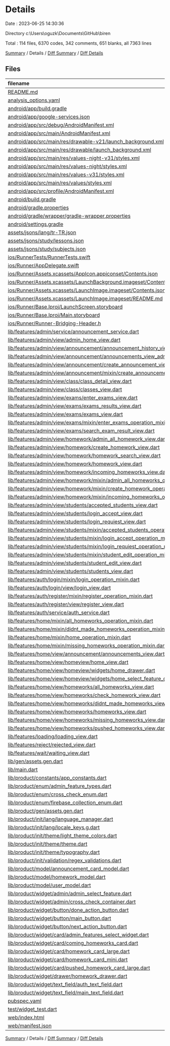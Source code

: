# Details

Date : 2023-06-25 14:30:36

Directory c:\\Users\\oguzk\\Documents\\GitHub\\biren

Total : 114 files,  6370 codes, 342 comments, 651 blanks, all 7363 lines

[Summary](results.md) / Details / [Diff Summary](diff.md) / [Diff Details](diff-details.md)

## Files
| filename | language | code | comment | blank | total |
| :--- | :--- | ---: | ---: | ---: | ---: |
| [README.md](/README.md) | Markdown | 10 | 0 | 7 | 17 |
| [analysis_options.yaml](/analysis_options.yaml) | YAML | 3 | 23 | 4 | 30 |
| [android/app/build.gradle](/android/app/build.gradle) | Groovy | 57 | 5 | 14 | 76 |
| [android/app/google-services.json](/android/app/google-services.json) | JSON | 39 | 0 | 0 | 39 |
| [android/app/src/debug/AndroidManifest.xml](/android/app/src/debug/AndroidManifest.xml) | XML | 4 | 4 | 1 | 9 |
| [android/app/src/main/AndroidManifest.xml](/android/app/src/main/AndroidManifest.xml) | XML | 29 | 4 | 1 | 34 |
| [android/app/src/main/res/drawable-v21/launch_background.xml](/android/app/src/main/res/drawable-v21/launch_background.xml) | XML | 9 | 0 | 1 | 10 |
| [android/app/src/main/res/drawable/launch_background.xml](/android/app/src/main/res/drawable/launch_background.xml) | XML | 9 | 0 | 1 | 10 |
| [android/app/src/main/res/values-night-v31/styles.xml](/android/app/src/main/res/values-night-v31/styles.xml) | XML | 12 | 7 | 1 | 20 |
| [android/app/src/main/res/values-night/styles.xml](/android/app/src/main/res/values-night/styles.xml) | XML | 13 | 9 | 1 | 23 |
| [android/app/src/main/res/values-v31/styles.xml](/android/app/src/main/res/values-v31/styles.xml) | XML | 12 | 7 | 1 | 20 |
| [android/app/src/main/res/values/styles.xml](/android/app/src/main/res/values/styles.xml) | XML | 13 | 9 | 1 | 23 |
| [android/app/src/profile/AndroidManifest.xml](/android/app/src/profile/AndroidManifest.xml) | XML | 4 | 4 | 1 | 9 |
| [android/build.gradle](/android/build.gradle) | Groovy | 29 | 0 | 5 | 34 |
| [android/gradle.properties](/android/gradle.properties) | Properties | 3 | 0 | 1 | 4 |
| [android/gradle/wrapper/gradle-wrapper.properties](/android/gradle/wrapper/gradle-wrapper.properties) | Properties | 5 | 0 | 1 | 6 |
| [android/settings.gradle](/android/settings.gradle) | Groovy | 8 | 0 | 4 | 12 |
| [assets/jsons/lang/tr-TR.json](/assets/jsons/lang/tr-TR.json) | JSON | 37 | 0 | 0 | 37 |
| [assets/jsons/study/lessons.json](/assets/jsons/study/lessons.json) | JSON | 589 | 0 | 0 | 589 |
| [assets/jsons/study/subjects.json](/assets/jsons/study/subjects.json) | JSON | 12 | 0 | 0 | 12 |
| [ios/RunnerTests/RunnerTests.swift](/ios/RunnerTests/RunnerTests.swift) | Swift | 7 | 2 | 4 | 13 |
| [ios/Runner/AppDelegate.swift](/ios/Runner/AppDelegate.swift) | Swift | 12 | 0 | 2 | 14 |
| [ios/Runner/Assets.xcassets/AppIcon.appiconset/Contents.json](/ios/Runner/Assets.xcassets/AppIcon.appiconset/Contents.json) | JSON | 122 | 0 | 1 | 123 |
| [ios/Runner/Assets.xcassets/LaunchBackground.imageset/Contents.json](/ios/Runner/Assets.xcassets/LaunchBackground.imageset/Contents.json) | JSON | 21 | 0 | 1 | 22 |
| [ios/Runner/Assets.xcassets/LaunchImage.imageset/Contents.json](/ios/Runner/Assets.xcassets/LaunchImage.imageset/Contents.json) | JSON | 23 | 0 | 1 | 24 |
| [ios/Runner/Assets.xcassets/LaunchImage.imageset/README.md](/ios/Runner/Assets.xcassets/LaunchImage.imageset/README.md) | Markdown | 3 | 0 | 2 | 5 |
| [ios/Runner/Base.lproj/LaunchScreen.storyboard](/ios/Runner/Base.lproj/LaunchScreen.storyboard) | XML | 43 | 1 | 1 | 45 |
| [ios/Runner/Base.lproj/Main.storyboard](/ios/Runner/Base.lproj/Main.storyboard) | XML | 25 | 1 | 1 | 27 |
| [ios/Runner/Runner-Bridging-Header.h](/ios/Runner/Runner-Bridging-Header.h) | C++ | 1 | 0 | 1 | 2 |
| [lib/features/admin/service/announcement_service.dart](/lib/features/admin/service/announcement_service.dart) | Dart | 31 | 0 | 5 | 36 |
| [lib/features/admin/view/admin_home_view.dart](/lib/features/admin/view/admin_home_view.dart) | Dart | 40 | 0 | 6 | 46 |
| [lib/features/admin/view/announcement/announcement_history_view.dart](/lib/features/admin/view/announcement/announcement_history_view.dart) | Dart | 11 | 0 | 4 | 15 |
| [lib/features/admin/view/announcement/announcements_view_admin.dart](/lib/features/admin/view/announcement/announcements_view_admin.dart) | Dart | 43 | 0 | 6 | 49 |
| [lib/features/admin/view/announcement/create_announcement_view.dart](/lib/features/admin/view/announcement/create_announcement_view.dart) | Dart | 129 | 0 | 9 | 138 |
| [lib/features/admin/view/announcement/mixin/create_announcement_operation_mixin.dart](/lib/features/admin/view/announcement/mixin/create_announcement_operation_mixin.dart) | Dart | 16 | 0 | 5 | 21 |
| [lib/features/admin/view/class/class_detail_view.dart](/lib/features/admin/view/class/class_detail_view.dart) | Dart | 17 | 0 | 5 | 22 |
| [lib/features/admin/view/class/classes_view.dart](/lib/features/admin/view/class/classes_view.dart) | Dart | 238 | 0 | 16 | 254 |
| [lib/features/admin/view/exams/enter_exams_view.dart](/lib/features/admin/view/exams/enter_exams_view.dart) | Dart | 259 | 3 | 21 | 283 |
| [lib/features/admin/view/exams/exams_results_view.dart](/lib/features/admin/view/exams/exams_results_view.dart) | Dart | 14 | 0 | 4 | 18 |
| [lib/features/admin/view/exams/exams_view.dart](/lib/features/admin/view/exams/exams_view.dart) | Dart | 54 | 0 | 6 | 60 |
| [lib/features/admin/view/exams/mixin/enter_exams_operation_mixin.dart](/lib/features/admin/view/exams/mixin/enter_exams_operation_mixin.dart) | Dart | 10 | 0 | 3 | 13 |
| [lib/features/admin/view/exams/search_exam_result_view.dart](/lib/features/admin/view/exams/search_exam_result_view.dart) | Dart | 14 | 0 | 4 | 18 |
| [lib/features/admin/view/homework/admin_all_homework_view.dart](/lib/features/admin/view/homework/admin_all_homework_view.dart) | Dart | 37 | 0 | 5 | 42 |
| [lib/features/admin/view/homework/create_homework_view.dart](/lib/features/admin/view/homework/create_homework_view.dart) | Dart | 187 | 144 | 19 | 350 |
| [lib/features/admin/view/homework/homework_search_view.dart](/lib/features/admin/view/homework/homework_search_view.dart) | Dart | 19 | 0 | 3 | 22 |
| [lib/features/admin/view/homework/homework_view.dart](/lib/features/admin/view/homework/homework_view.dart) | Dart | 61 | 0 | 6 | 67 |
| [lib/features/admin/view/homework/incoming_homeworks_view.dart](/lib/features/admin/view/homework/incoming_homeworks_view.dart) | Dart | 48 | 0 | 7 | 55 |
| [lib/features/admin/view/homework/mixin/admin_all_homeworks_operation_mixin.dart](/lib/features/admin/view/homework/mixin/admin_all_homeworks_operation_mixin.dart) | Dart | 8 | 0 | 2 | 10 |
| [lib/features/admin/view/homework/mixin/create_homework_operation_mixin.dart](/lib/features/admin/view/homework/mixin/create_homework_operation_mixin.dart) | Dart | 81 | 27 | 19 | 127 |
| [lib/features/admin/view/homework/mixin/incoming_homeworks_operation_mixin.dart](/lib/features/admin/view/homework/mixin/incoming_homeworks_operation_mixin.dart) | Dart | 10 | 0 | 2 | 12 |
| [lib/features/admin/view/students/accepted_students_view.dart](/lib/features/admin/view/students/accepted_students_view.dart) | Dart | 57 | 0 | 6 | 63 |
| [lib/features/admin/view/students/login_accept_view.dart](/lib/features/admin/view/students/login_accept_view.dart) | Dart | 143 | 0 | 9 | 152 |
| [lib/features/admin/view/students/login_requiest_view.dart](/lib/features/admin/view/students/login_requiest_view.dart) | Dart | 119 | 0 | 6 | 125 |
| [lib/features/admin/view/students/mixin/accepted_students_operation_mixin.dart](/lib/features/admin/view/students/mixin/accepted_students_operation_mixin.dart) | Dart | 32 | 0 | 4 | 36 |
| [lib/features/admin/view/students/mixin/login_accept_operation_mixin.dart](/lib/features/admin/view/students/mixin/login_accept_operation_mixin.dart) | Dart | 35 | 0 | 5 | 40 |
| [lib/features/admin/view/students/mixin/login_requiest_operation_mixin.dart](/lib/features/admin/view/students/mixin/login_requiest_operation_mixin.dart) | Dart | 21 | 0 | 4 | 25 |
| [lib/features/admin/view/students/mixin/student_edit_operation_mixin.dart](/lib/features/admin/view/students/mixin/student_edit_operation_mixin.dart) | Dart | 29 | 0 | 6 | 35 |
| [lib/features/admin/view/students/student_edit_view.dart](/lib/features/admin/view/students/student_edit_view.dart) | Dart | 139 | 1 | 13 | 153 |
| [lib/features/admin/view/students/students_view.dart](/lib/features/admin/view/students/students_view.dart) | Dart | 43 | 0 | 6 | 49 |
| [lib/features/auth/login/mixin/login_operation_mixin.dart](/lib/features/auth/login/mixin/login_operation_mixin.dart) | Dart | 27 | 0 | 5 | 32 |
| [lib/features/auth/login/view/login_view.dart](/lib/features/auth/login/view/login_view.dart) | Dart | 112 | 2 | 10 | 124 |
| [lib/features/auth/register/mixin/register_operation_mixin.dart](/lib/features/auth/register/mixin/register_operation_mixin.dart) | Dart | 18 | 0 | 4 | 22 |
| [lib/features/auth/register/view/register_view.dart](/lib/features/auth/register/view/register_view.dart) | Dart | 127 | 0 | 11 | 138 |
| [lib/features/auth/service/auth_service.dart](/lib/features/auth/service/auth_service.dart) | Dart | 96 | 1 | 10 | 107 |
| [lib/features/home/mixin/all_homeworks_operation_mixin.dart](/lib/features/home/mixin/all_homeworks_operation_mixin.dart) | Dart | 11 | 0 | 2 | 13 |
| [lib/features/home/mixin/didnt_made_homeworks_operation_mixin.dart](/lib/features/home/mixin/didnt_made_homeworks_operation_mixin.dart) | Dart | 12 | 0 | 2 | 14 |
| [lib/features/home/mixin/home_operation_mixin.dart](/lib/features/home/mixin/home_operation_mixin.dart) | Dart | 52 | 0 | 8 | 60 |
| [lib/features/home/mixin/missing_homeworks_operation_mixin.dart](/lib/features/home/mixin/missing_homeworks_operation_mixin.dart) | Dart | 12 | 0 | 2 | 14 |
| [lib/features/home/view/announcement/announcements_view.dart](/lib/features/home/view/announcement/announcements_view.dart) | Dart | 86 | 0 | 7 | 93 |
| [lib/features/home/view/homeview/home_view.dart](/lib/features/home/view/homeview/home_view.dart) | Dart | 137 | 0 | 8 | 145 |
| [lib/features/home/view/homeview/widgets/home_drawer.dart](/lib/features/home/view/homeview/widgets/home_drawer.dart) | Dart | 136 | 5 | 11 | 152 |
| [lib/features/home/view/homeview/widgets/home_select_feature_card.dart](/lib/features/home/view/homeview/widgets/home_select_feature_card.dart) | Dart | 62 | 0 | 4 | 66 |
| [lib/features/home/view/homeworks/all_homeworks_view.dart](/lib/features/home/view/homeworks/all_homeworks_view.dart) | Dart | 37 | 0 | 5 | 42 |
| [lib/features/home/view/homeworks/check_homework_view.dart](/lib/features/home/view/homeworks/check_homework_view.dart) | Dart | 144 | 1 | 15 | 160 |
| [lib/features/home/view/homeworks/didnt_made_homeworks_view.dart](/lib/features/home/view/homeworks/didnt_made_homeworks_view.dart) | Dart | 46 | 0 | 7 | 53 |
| [lib/features/home/view/homeworks/homeworks_view.dart](/lib/features/home/view/homeworks/homeworks_view.dart) | Dart | 49 | 0 | 5 | 54 |
| [lib/features/home/view/homeworks/missing_homeworks_view.dart](/lib/features/home/view/homeworks/missing_homeworks_view.dart) | Dart | 46 | 0 | 7 | 53 |
| [lib/features/home/view/homeworks/pushed_homeworks_view.dart](/lib/features/home/view/homeworks/pushed_homeworks_view.dart) | Dart | 43 | 0 | 4 | 47 |
| [lib/features/loading/loading_view.dart](/lib/features/loading/loading_view.dart) | Dart | 13 | 0 | 3 | 16 |
| [lib/features/reject/rejected_view.dart](/lib/features/reject/rejected_view.dart) | Dart | 12 | 0 | 3 | 15 |
| [lib/features/wait/waiting_view.dart](/lib/features/wait/waiting_view.dart) | Dart | 40 | 0 | 4 | 44 |
| [lib/gen/assets.gen.dart](/lib/gen/assets.gen.dart) | Dart | 101 | 22 | 32 | 155 |
| [lib/main.dart](/lib/main.dart) | Dart | 79 | 0 | 6 | 85 |
| [lib/product/constants/app_constants.dart](/lib/product/constants/app_constants.dart) | Dart | 4 | 1 | 2 | 7 |
| [lib/product/enum/admin_feature_types.dart](/lib/product/enum/admin_feature_types.dart) | Dart | 7 | 0 | 1 | 8 |
| [lib/product/enum/cross_check_enum.dart](/lib/product/enum/cross_check_enum.dart) | Dart | 1 | 0 | 1 | 2 |
| [lib/product/enum/firebase_collection_enum.dart](/lib/product/enum/firebase_collection_enum.dart) | Dart | 11 | 0 | 3 | 14 |
| [lib/product/gen/assets.gen.dart](/lib/product/gen/assets.gen.dart) | Dart | 103 | 23 | 33 | 159 |
| [lib/product/init/lang/language_manager.dart](/lib/product/init/lang/language_manager.dart) | Dart | 11 | 0 | 5 | 16 |
| [lib/product/init/lang/locale_keys.g.dart](/lib/product/init/lang/locale_keys.g.dart) | Dart | 31 | 2 | 3 | 36 |
| [lib/product/init/theme/light_theme_colors.dart](/lib/product/init/theme/light_theme_colors.dart) | Dart | 12 | 0 | 2 | 14 |
| [lib/product/init/theme/theme.dart](/lib/product/init/theme/theme.dart) | Dart | 95 | 0 | 8 | 103 |
| [lib/product/init/theme/typography.dart](/lib/product/init/theme/typography.dart) | Dart | 59 | 0 | 3 | 62 |
| [lib/product/init/validation/regex_validations.dart](/lib/product/init/validation/regex_validations.dart) | Dart | 9 | 0 | 2 | 11 |
| [lib/product/model/announcement_card_model.dart](/lib/product/model/announcement_card_model.dart) | Dart | 15 | 0 | 3 | 18 |
| [lib/product/model/homework_model.dart](/lib/product/model/homework_model.dart) | Dart | 37 | 1 | 6 | 44 |
| [lib/product/model/user_model.dart](/lib/product/model/user_model.dart) | Dart | 23 | 1 | 4 | 28 |
| [lib/product/widget/admin/admin_select_feature.dart](/lib/product/widget/admin/admin_select_feature.dart) | Dart | 88 | 0 | 7 | 95 |
| [lib/product/widget/admin/cross_check_container.dart](/lib/product/widget/admin/cross_check_container.dart) | Dart | 33 | 0 | 4 | 37 |
| [lib/product/widget/button/done_action_button.dart](/lib/product/widget/button/done_action_button.dart) | Dart | 21 | 0 | 4 | 25 |
| [lib/product/widget/button/main_button.dart](/lib/product/widget/button/main_button.dart) | Dart | 57 | 0 | 5 | 62 |
| [lib/product/widget/button/next_action_button.dart](/lib/product/widget/button/next_action_button.dart) | Dart | 20 | 0 | 4 | 24 |
| [lib/product/widget/card/admin_features_select_widget.dart](/lib/product/widget/card/admin_features_select_widget.dart) | Dart | 47 | 0 | 4 | 51 |
| [lib/product/widget/card/coming_homeworks_card.dart](/lib/product/widget/card/coming_homeworks_card.dart) | Dart | 249 | 0 | 12 | 261 |
| [lib/product/widget/card/homework_card_large.dart](/lib/product/widget/card/homework_card_large.dart) | Dart | 190 | 0 | 11 | 201 |
| [lib/product/widget/card/homework_card_mini.dart](/lib/product/widget/card/homework_card_mini.dart) | Dart | 18 | 0 | 3 | 21 |
| [lib/product/widget/card/pushed_homework_card_large.dart](/lib/product/widget/card/pushed_homework_card_large.dart) | Dart | 198 | 0 | 15 | 213 |
| [lib/product/widget/drawer/homework_drawer.dart](/lib/product/widget/drawer/homework_drawer.dart) | Dart | 105 | 0 | 5 | 110 |
| [lib/product/widget/text_field/auth_text_field.dart](/lib/product/widget/text_field/auth_text_field.dart) | Dart | 74 | 0 | 8 | 82 |
| [lib/product/widget/text_field/main_text_field.dart](/lib/product/widget/text_field/main_text_field.dart) | Dart | 50 | 0 | 4 | 54 |
| [pubspec.yaml](/pubspec.yaml) | YAML | 58 | 6 | 16 | 80 |
| [test/widget_test.dart](/test/widget_test.dart) | Dart | 14 | 10 | 7 | 31 |
| [web/index.html](/web/index.html) | HTML | 98 | 16 | 15 | 129 |
| [web/manifest.json](/web/manifest.json) | JSON | 35 | 0 | 1 | 36 |

[Summary](results.md) / Details / [Diff Summary](diff.md) / [Diff Details](diff-details.md)